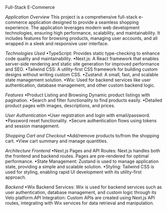 Full-Stack E-Commerce 

*Application Overview*
This project is a comprehensive full-stack e-commerce application designed to provide a seamless shopping experience. The application leverages modern web development technologies, ensuring high performance, scalability, and maintainability. It includes features for browsing products, managing user accounts, and all wrapped in a sleek and responsive user interface. 

*Technologies Used*
•TypeScript: Provides static type-checking to enhance code quality and maintainability.
•Next.js: A React framework that enables server-side rendering and static site generation for improved performance and SEO.
•Tailwind CSS: A utility-first CSS framework for building custom designs without writing custom CSS.
•Zustand: A small, fast, and scalable state management solution.
•Wix: Used for backend services like user authentication, database management, and other custom backend logic.

*Features*
•Product Listing and Browsing Dynamic product listings with pagination. •Search and filter functionality to find products easily.
•Detailed product pages with images, descriptions, and prices. 

*User Authentication*
•User registration and login with email/password.
•Password reset functionality.
•Secure authentication flows using tokens and session management.

*Shopping Cart and Checkout*
•Add/remove products to/from the shopping cart.
•View cart summary and manage quantities.

*Architecture Frontend*
•Next.js Pages and API Routes: Next.js handles both the frontend and backend routes. Pages are pre-rendered for optimal performance.
•State Management: Zustand is used to manage application state, providing a simple and scalable solution.
•Styling: Tailwind CSS is used for styling, enabling rapid UI development with its utility-first approach.

*Backend*
•Wix Backend Services: Wix is used for backend services such as user authentication, database management, and custom logic through its Velo platform.API Integration: Custom APIs are created using Next.js API routes, integrating with Wix services for data retrieval and manipulation.
